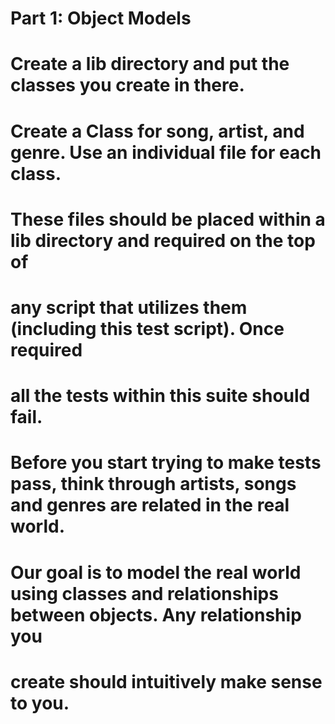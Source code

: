 
# Part 1: Object Models
# Create a lib directory and put the classes you create in there.
# Create a Class for song, artist, and genre. Use an individual file for each class.
# These files should be placed within a lib directory and required on the top of
# any script that utilizes them (including this test script). Once required
# all the tests within this suite should fail.
# Before you start trying to make tests pass, think through artists, songs and genres are related in the real world.
# Our goal is to model the real world using classes and relationships between objects.  Any relationship you
# create should intuitively make sense to you.  
